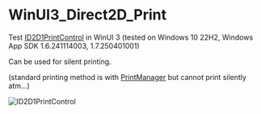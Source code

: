 # WinUI3_Direct2D_Print

Test [ID2D1PrintControl](https://learn.microsoft.com/en-us/windows/win32/api/d2d1_1/nn-d2d1_1-id2d1printcontrol) in WinUI 3
 (tested on Windows 10 22H2, Windows App SDK 1.6.241114003, 1.7.250401001)
 
 Can be used for silent printing.
 
 (standard printing method is with [PrintManager](https://learn.microsoft.com/en-us/windows/apps/develop/devices-sensors/print-from-your-app)
 but cannot print silently atm...)
 
![ID2D1PrintControl](https://github.com/user-attachments/assets/8d1ffed0-3ffb-47d1-a78b-96670b82aaf4)
